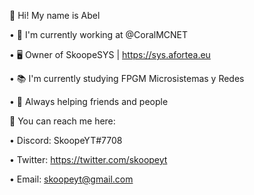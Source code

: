 👋 Hi! My name is Abel

• 🔧 I'm currently working at @CoralMCNET

• 🖥 Owner of SkoopeSYS | https://sys.afortea.eu

• 📚 I'm currently studying FPGM Microsistemas y Redes

• 🤝 Always helping friends and people

📩 You can reach me here:

• Discord: SkoopeYT#7708

• Twitter: https://twitter.com/skoopeyt

• Email: skoopeyt@gmail.com
